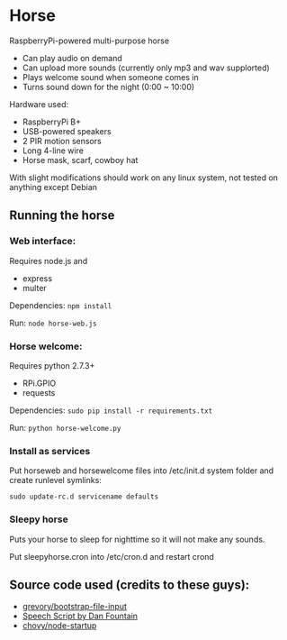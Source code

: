# Horse 

RaspberryPi-powered multi-purpose horse

* Can play audio on demand 
* Can upload more sounds (currently only mp3 and wav supplorted)
* Plays welcome sound when someone comes in
* Turns sound down for the night (0:00 ~ 10:00)

Hardware used:
* RaspberryPi B+
* USB-powered speakers
* 2 PIR motion sensors
* Long 4-line wire
* Horse mask, scarf, cowboy hat

With slight modifications should work on any linux system, not tested on anything except Debian

## Running the horse

### Web interface:
Requires node.js and
* express
* multer

Dependencies:
`npm install`

Run:
`node horse-web.js`

### Horse welcome:
Requires python 2.7.3+
* RPi.GPIO
* requests

Dependencies:
`sudo pip install -r requirements.txt`

Run:
`python horse-welcome.py`

### Install as services
Put horseweb and horsewelcome files into /etc/init.d system folder and create runlevel symlinks:
```
sudo update-rc.d servicename defaults 
```

### Sleepy horse
Puts your horse to sleep for nighttime so it will not make any sounds.

Put sleepyhorse.cron into /etc/cron.d and restart crond

## Source code used (credits to these guys):
* [grevory/bootstrap-file-input](https://github.com/grevory/bootstrap-file-input)
* [Speech Script by Dan Fountain](http://danfountain.com/2013/03/raspberry-pi-text-to-speech/)
* [chovy/node-startup](https://github.com/chovy/node-startup)